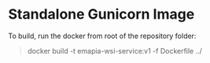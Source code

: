 # Standalone Gunicorn Image

To build, run the docker from root of the repository folder:

> docker build -t emapia-wsi-service:v1 -f Dockerfile ../